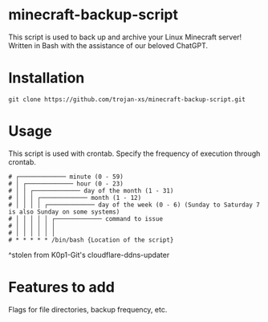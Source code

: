 # minecraft-backup-script
This script is used to back up and archive your Linux Minecraft server! Written in Bash with the assistance of our beloved ChatGPT.

# Installation
```
git clone https://github.com/trojan-xs/minecraft-backup-script.git
```

# Usage
This script is used with crontab. Specify the frequency of execution through crontab.
```
# ┌───────────── minute (0 - 59)
# │ ┌───────────── hour (0 - 23)
# │ │ ┌───────────── day of the month (1 - 31)
# │ │ │ ┌───────────── month (1 - 12)
# │ │ │ │ ┌───────────── day of the week (0 - 6) (Sunday to Saturday 7 is also Sunday on some systems)
# │ │ │ │ │ ┌───────────── command to issue                               
# │ │ │ │ │ │
# │ │ │ │ │ │
# * * * * * /bin/bash {Location of the script}
```
^stolen from K0p1-Git's cloudflare-ddns-updater

# Features to add
Flags for file directories, backup frequency, etc.
